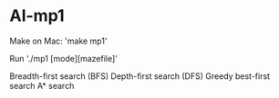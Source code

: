 # AI-mp1

Make on Mac:
'make mp1'

Run
'./mp1 [mode][mazefile]'

Breadth-first search (BFS)
Depth-first search (DFS)
Greedy best-first search
A* search
